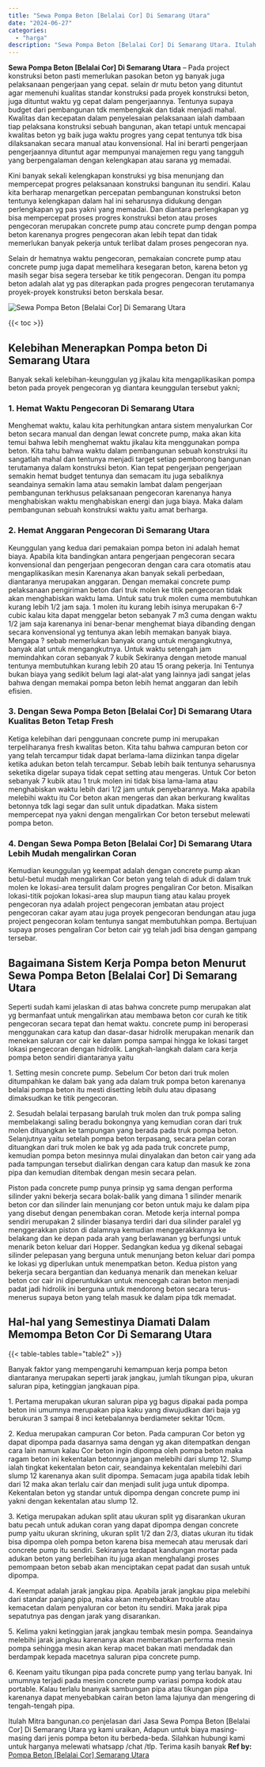```yaml
---
title: "Sewa Pompa Beton [Belalai Cor] Di Semarang Utara"
date: "2024-06-27"
categories: 
  - "harga"
description: "Sewa Pompa Beton [Belalai Cor] Di Semarang Utara. Itulah Mitra bangunan.co penjelasan dari Jasa Sewa Pompa Beton [Belalai Cor] Di Semarang Utara yg kami ur..."
---
```


**Sewa Pompa Beton \[Belalai Cor\] Di Semarang Utara** – Pada project konstruksi beton pasti memerlukan pasokan beton yg banyak juga pelaksanaan pengerjaan yang cepat. selain dr mutu beton yang dituntut agar memenuhi kualitas standar konstruksi pada proyek konstruksi beton, juga dituntut waktu yg cepat dalam pengerjaannya. Tentunya supaya budget dari pembangunan tdk membengkak dan tidak menjadi mahal. Kwalitas dan kecepatan dalam penyelesaian pelaksanaan ialah dambaan tiap pelaksana konstruksi sebuah bangunan, akan tetapi untuk mencapai kwalitas beton yg baik juga waktu progres yang cepat tentunya tdk bisa dilaksanakan secara manual atau konvensional. Hal ini berarti pengerjaan pengerjaannya dituntut agar mempunyai manajemen regu yang tangguh yang berpengalaman dengan kelengkapan atau sarana yg memadai.

Kini banyak sekali kelengkapan konstruksi yg bisa menunjang dan mempercepat progres pelaksanaan konstruksi bangunan itu sendiri. Kalau kita berharap menargetkan percepatan pembangunan konstruksi beton tentunya kelengkapan dalam hal ini seharusnya didukung dengan perlengkapan yg pas yakni yang memadai. Dan diantara perlengkapan yg bisa mempercepat proses progres konstruksi beton atau proses pengecoran merupakan concrete pump atau concrete pump dengan pompa beton karenanya progres pengecoran akan lebih tepat dan tidak memerlukan banyak pekerja untuk terlibat dalam proses pengecoran nya.

Selain dr hematnya waktu pengecoran, pemakaian concrete pump atau concrete pump juga dapat memelihara kesegaran beton, karena beton yg masih segar bisa segera tersebar ke titik pengecoran. Dengan itu pompa beton adalah alat yg pas diterapkan pada progres pengecoran terutamanya proyek-proyek konstruksi beton berskala besar.

![Sewa Pompa Beton [Belalai Cor] Di Semarang Utara](/images/sewa-concrete-pump-40.png)

{{< toc >}}

## Kelebihan Menerapkan Pompa beton Di Semarang Utara

Banyak sekali kelebihan-keunggulan yg jikalau kita mengaplikasikan pompa beton pada proyek pengecoran yg diantara keunggulan tersebut yakni;

### 1\. Hemat Waktu Pengecoran Di Semarang Utara

Menghemat waktu, kalau kita perhitungkan antara sistem menyalurkan Cor beton secara manual dan dengan lewat concrete pump, maka akan kita temui bahwa lebih menghemat waktu jikalau kita menggunakan pompa beton. Kita tahu bahwa waktu dalam pembangunan sebuah konstruksi itu sangatlah mahal dan tentunya menjadi target setiap pemborong bangunan terutamanya dalam konstruksi beton. Kian tepat pengerjaan pengerjaan semakin hemat budget tentunya dan semacam itu juga sebaliknya seandainya semakin lama atau semakin lambat dalam pengerjaan pembangunan terkhusus pelaksanaan pengecoran karenanya hanya menghabiskan waktu menghabiskan energi dan juga biaya. Maka dalam pembangunan sebuah konstruksi waktu yaitu amat berharga.

### 2\. Hemat Anggaran Pengecoran Di Semarang Utara

Keunggulan yang kedua dari pemakaian pompa beton ini adalah hemat biaya. Apabila kita bandingkan antara pengerjaan pengecoran secara konvensional dan pengerjaan pengecoran dengan cara cara otomatis atau mengaplikasikan mesin Karenanya akan banyak sekali perbedaan, diantaranya merupakan anggaran. Dengan memakai concrete pump pelaksanaan pengiriman beton dari truk molen ke titik pengecoran tidak akan menghabiskan waktu lama. Untuk satu truk molen cuma membutuhkan kurang lebih 1/2 jam saja. 1 molen itu kurang lebih isinya merupakan 6-7 cubic kalau kita dapat menggelar beton sebanyak 7 m3 cuma dengan waktu 1/2 jam saja karenanya ini benar-benar menghemat biaya dibanding dengan secara konvensional yg tentunya akan lebih memakan banyak biaya. Mengapa ? sebab memerlukan banyak orang untuk mengangkutnya, banyak alat untuk mengangkutnya. Untuk waktu setengah jam memindahkan coran sebanyak 7 kubik Sekiranya dengan metode manual tentunya membutuhkan kurang lebih 20 atau 15 orang pekerja. Ini Tentunya bukan biaya yang sedikit belum lagi alat-alat yang lainnya jadi sangat jelas bahwa dengan memakai pompa beton lebih hemat anggaran dan lebih efisien.

### 3\. Dengan Sewa Pompa Beton \[Belalai Cor\] Di Semarang Utara Kualitas Beton Tetap Fresh

Ketiga kelebihan dari penggunaan concrete pump ini merupakan terpeliharanya fresh kwalitas beton. Kita tahu bahwa campuran beton cor yang telah tercampur tidak dapat berlama-lama diizinkan tanpa digelar ketika adukan beton telah tercampur. Sebab lebih baik tentunya seharusnya seketika digelar supaya tidak cepat setting atau mengeras. Untuk Cor beton sebanyak 7 kubik atau 1 truk molen ini tidak bisa lama-lama atau menghabiskan waktu lebih dari 1/2 jam untuk penyebarannya. Maka apabila melebihi waktu itu Cor beton akan mengeras dan akan berkurang kwalitas betonnya tdk lagi segar dan sulit untuk dipadatkan. Maka sistem mempercepat nya yakni dengan mengalirkan Cor beton tersebut melewati pompa beton.

### 4\. Dengan Sewa Pompa Beton \[Belalai Cor\] Di Semarang Utara Lebih Mudah mengalirkan Coran

Kemudian keunggulan yg keempat adalah dengan concrete pump akan betul-betul mudah mengalirkan Cor beton yang telah di aduk di dalam truk molen ke lokasi-area tersulit dalam progres pengaliran Cor beton. Misalkan lokasi-titik pojokan lokasi-area slup maupun tiang atau kalau proyek pengecoran nya adalah project pengecoran jembatan atau project pengecoran cakar ayam atau juga proyek pengecoran bendungan atau juga project pengecoran kolam tentunya sangat membutuhkan pompa. Bertujuan supaya proses pengaliran Cor beton cair yg telah jadi bisa dengan gampang tersebar.

## Bagaimana Sistem Kerja Pompa beton Menurut Sewa Pompa Beton \[Belalai Cor\] Di Semarang Utara

Seperti sudah kami jelaskan di atas bahwa concrete pump merupakan alat yg bermanfaat untuk mengalirkan atau membawa beton cor curah ke titik pengecoran secara tepat dan hemat waktu. concrete pump ini beroperasi menggunakan cara katup dan dasar-dasar hidrolik merupakan menarik dan menekan saluran cor cair ke dalam pompa sampai hingga ke lokasi target lokasi pengecoran dengan hidrolik. Langkah-langkah dalam cara kerja pompa beton sendiri diantaranya yaitu

1\. Setting mesin concrete pump. Sebelum Cor beton dari truk molen ditumpahkan ke dalam bak yang ada dalam truk pompa beton karenanya belalai pompa beton itu mesti disetting lebih dulu atau dipasang dimaksudkan ke titik pengecoran.

2\. Sesudah belalai terpasang barulah truk molen dan truk pompa saling membelakangi saling beradu bokongnya yang kemudian coran dari truk molen dituangkan ke tampungan yang berada pada truk pompa beton. Selanjutnya yaitu setelah pompa beton terpasang, secara pelan coran dituangkan dari truk molen ke bak yg ada pada truk concrete pump, kemudian pompa beton mesinnya mulai dinyalakan dan beton cair yang ada pada tampungan tersebut dialirkan dengan cara katup dan masuk ke zona pipa dan kemudian ditembak dengan mesin secara pelan.

Piston pada concrete pump punya prinsip yg sama dengan performa silinder yakni bekerja secara bolak-balik yang dimana 1 silinder menarik beton cor dan silinder lain menunjang cor beton untuk maju ke dalam pipa yang disebut dengan penembakan coran. Metode kerja internal pompa sendiri merupakan 2 silinder biasanya terdiri dari dua silinder paralel yg menggerakkan piston di dalamnya kemudian menggerakkannya ke belakang dan ke depan pada arah yang berlawanan yg berfungsi untuk menarik beton keluar dari Hopper. Sedangkan kedua yg dikenal sebagai silinder pelepasan yang berguna untuk menunjang beton keluar dari pompa ke lokasi yg diperlukan untuk menempatkan beton. Kedua piston yang bekerja secara bergantian dan keduanya menarik dan menekan keluar beton cor cair ini diperuntukkan untuk mencegah cairan beton menjadi padat jadi hidrolik ini berguna untuk mendorong beton secara terus-menerus supaya beton yang telah masuk ke dalam pipa tdk memadat.

## Hal-hal yang Semestinya Diamati Dalam Memompa Beton Cor Di Semarang Utara

{{< table-tables table="table2" >}}

Banyak faktor yang mempengaruhi kemampuan kerja pompa beton diantaranya merupakan seperti jarak jangkau, jumlah tikungan pipa, ukuran saluran pipa, ketinggian jangkauan pipa.

1\. Pertama merupakan ukuran saluran pipa yg bagus dipakai pada pompa beton ini umumnya merupakan pipa kaku yang diwujudkan dari baja yg berukuran 3 sampai 8 inci ketebalannya berdiameter sekitar 10cm.

2\. Kedua merupakan campuran Cor beton. Pada campuran Cor beton yg dapat dipompa pada dasarnya sama dengan yg akan ditempatkan dengan cara lain namun kalau Cor beton ingin dipompa oleh pompa beton maka ragam beton ini kekentalan betonnya jangan melebihi dari slump 12. Slump ialah tingkat kekentalan beton cair, seandainya kekentalan melebihi dari slump 12 karenanya akan sulit dipompa. Semacam juga apabila tidak lebih dari 12 maka akan terlalu cair dan menjadi sulit juga untuk dipompa. Kekentalan beton yg standar untuk dipompa dengan concrete pump ini yakni dengan kekentalan atau slump 12.

3\. Ketiga merupakan adukan split atau ukuran split yg disarankan ukuran batu pecah untuk adukan coran yang dapat dipompa dengan concrete pump yaitu ukuran skrining, ukuran split 1/2 dan 2/3, diatas ukuran itu tidak bisa dipompa oleh pompa beton karena bisa memecah atau merusak dari concrete pump itu sendiri. Sekiranya terdapat kandungan mortar pada adukan beton yang berlebihan itu juga akan menghalangi proses pemompaan beton sebab akan menciptakan cepat padat dan susah untuk dipompa.

4\. Keempat adalah jarak jangkau pipa. Apabila jarak jangkau pipa melebihi dari standar panjang pipa, maka akan menyebabkan trouble atau kemacetan dalam penyaluran cor beton itu sendiri. Maka jarak pipa sepatutnya pas dengan jarak yang disarankan.

5\. Kelima yakni ketinggian jarak jangkau tembak mesin pompa. Seandainya melebihi jarak jangkau karenanya akan memberatkan performa mesin pompa sehingga mesin akan kerap macet bakan mati mendadak dan berdampak kepada macetnya saluran pipa concrete pump.

6\. Keenam yaitu tikungan pipa pada concrete pump yang terlau banyak. Ini umumnya terjadi pada mesim concrete pump variasi pompa kodok atau portable. Kalau terlalu bnanyak sambungan pipa atau tikungan pipa karenanya dapat menyebabkan cairan beton lama lajunya dan mengering di tengah-tengah pipa.

Itulah Mitra bangunan.co penjelasan dari Jasa Sewa Pompa Beton \[Belalai Cor\] Di Semarang Utara yg kami uraikan, Adapun untuk biaya masing-masing dari jenis pompa beton itu berbeda-beda. Silahkan hubungi kami untuk harganya melewati whatsapp /chat /tlp. Terima kasih banyak
**Ref by:** [Pompa Beton [Belalai Cor] Semarang Utara](https://id.wikipedia.org/wiki/Pompa)
